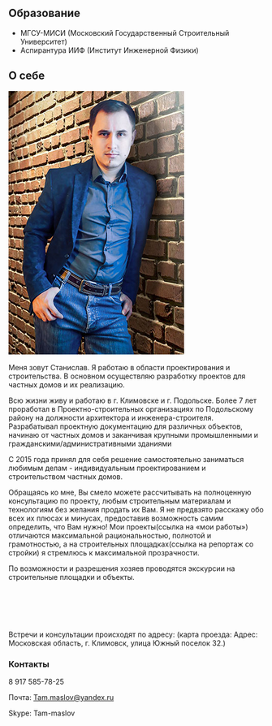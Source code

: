 
## Образование

* МГСУ-МИСИ (Московский Государственный Строительный Университет)
* Аспирантура ИИФ (Институт Инженерной Физики)

## О себе

<img src="../stas.jpg" class="image align-left" alt="Фото Станислава Маслова" title="Станислав Маслов">

Меня зовут Станислав. Я  работаю в области проектирования и строительства. В основном осуществляю разработку проектов для частных домов  и их реализацию.
	
Всю жизни живу и работаю в г. Климовске и г. Подольске.  Более 7 лет проработал в Проектно-строительных организациях по Подольскому району на должности архитектора и инженера-строителя. Разрабатывал проектную документацию для различных объектов, начинаю от частных домов и заканчивая крупными промышленными и гражданскими/административными зданиями

С 2015 года принял для себя решение самостоятельно заниматься любимым делам  - индивидуальным проектированием и строительством частных домов.

Обращаясь ко мне, Вы смело можете рассчитывать на полноценную консультацию по проекту, любым строительным материалам и технологиям без желания продать их Вам. Я не предвзято расскажу обо всех их плюсах и минусах, предоставив возможность самим определить, что Вам нужно! Мои проекты(ссылка на «мои работы») отличаются  максимальной рациональностью, полнотой и грамотностью, а на строительных площадках(ссылка на репортаж со стройки) я стремлюсь к максимальной прозрачности.

По возможности и разрешения хозяев проводятся экскурсии на строительные площадки и объекты.

<br>
<br>
<br>
<br>

Встречи и консультации происходят по адресу: (карта проезда:  Адрес: Московская область,  г. Климовск, улица Южный поселок 32.)


<div class="map map_type_js i-bem" data-bem='{ "map": { "points": [[55.367315, 37.537928]] } }'></div>

### Контакты

<i class="fa fa-mobile"></i> 8 917 585-78-25

Почта: Tam.maslov@yandex.ru

Skype: Tam-maslov

